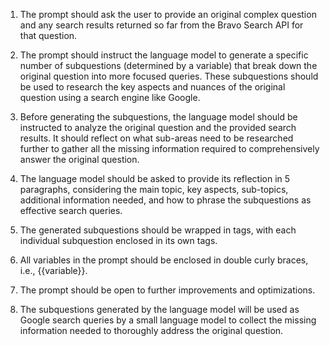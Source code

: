 1. The prompt should ask the user to provide an original complex question and any search results returned so far from the Bravo Search API for that question.

2. The prompt should instruct the language model to generate a specific number of subquestions (determined by a variable) that break down the original question into more focused queries. These subquestions should be used to research the key aspects and nuances of the original question using a search engine like Google.

3. Before generating the subquestions, the language model should be instructed to analyze the original question and the provided search results. It should reflect on what sub-areas need to be researched further to gather all the missing information required to comprehensively answer the original question.

4. The language model should be asked to provide its reflection in 5 paragraphs, considering the main topic, key aspects, sub-topics, additional information needed, and how to phrase the subquestions as effective search queries.

5. The generated subquestions should be wrapped in <subquestions> tags, with each individual subquestion enclosed in its own <subquestion> tags.

6. All variables in the prompt should be enclosed in double curly braces, i.e., {{variable}}.

7. The prompt should be open to further improvements and optimizations.

8. The subquestions generated by the language model will be used as Google search queries by a small language model to collect the missing information needed to thoroughly address the original question.